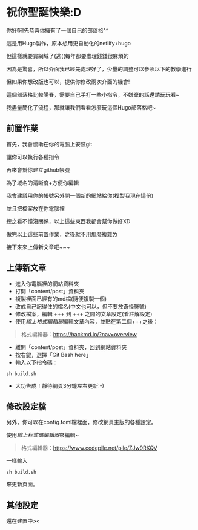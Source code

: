 # 祝你聖誕快樂:D

你好呀!先恭喜你擁有了一個自己的部落格^^

這是用Hugo製作，原本想用更自動化的netlify+hugo

但這樣就要買網域了(逃((每年都要處理錢錢很麻煩的

因為是驚喜，所以介面我已經先處理好了，少量的調整可以參照以下的教學進行

但如果你想改版也可以，提供你修改兩次介面的機會!


這個部落格比較陽春，需要自己手打一些小指令，不嫌棄的話還請玩玩看~

我盡量簡化了流程，那就讓我們看看怎麼玩這個Hugo部落格吧~

## 前置作業

首先，我會協助在你的電腦上安裝git

讓你可以執行各種指令

再來會幫你建立github帳號

為了域名的清晰度+方便你編輯

我會建議用你的帳號另外開一個新的網站給你(複製我現在這份)

並且把檔案放在你電腦裡

總之看不懂沒關係，以上這些東西我都會幫你做好XD


做完以上這些前置作業，之後就不用那麼複雜ㄌ

接下來來上傳新文章吧~~~

## 上傳新文章
* 進入你電腦裡的網站資料夾
* 打開「content/post」資料夾
* 複製裡面已經有的md檔(隨便複製一個)
* 改成自己記得住的檔名(中文也可以，但不要放奇怪符號)
* 修改檔案，編輯 +++ 到 +++ 之間的文章設定(看註解設定)
* 使用*線上格式編輯器*編輯文章內容，並貼在第二個+++之後：
> 格式編輯器：https://hackmd.io/?nav=overview
* 離開「content/post」資料夾，回到網站資料夾
* 按右鍵，選擇「Git Bash here」
* 輸入以下指令碼：
```
sh build.sh
```
* 大功告成！靜待網頁3分鐘左右更新:-)

## 修改設定檔
另外，你可以在config.toml檔裡面，修改網頁主版的各種設定。

使用*線上程式碼編輯器*來編輯~

> 格式編輯器：https://www.codepile.net/pile/ZJw9RKQV

一樣輸入
```
sh build.sh
```
來更新頁面。

## 其他設定
還在建置中><
